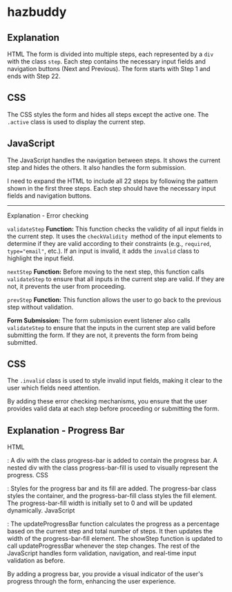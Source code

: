 # hazbuddy

## Explanation
HTML
The form is divided into multiple steps, each represented by a `div` with the class `step`. Each step contains the necessary input fields and navigation buttons (Next and Previous). The form starts with Step 1 and ends with Step 22.
    
## CSS
The CSS styles the form and hides all steps except the active one. The `.active` class is used to display the current step.
   
## JavaScript
The JavaScript handles the navigation between steps. It shows the current step and hides the others. It also handles the form submission.

I need to expand the HTML to include all 22 steps by following the pattern shown in the first three steps. Each step should have the necessary input fields and navigation buttons.

---
Explanation - Error checking

`validateStep` **Function:** This function checks the validity of all input fields in the current step. It uses the `checkValidity `method of the input elements to determine if they are valid according to their constraints (e.g., `required`, `type="email"`, etc.). If an input is invalid, it adds the `invalid` 
class to highlight the input field.

`nextStep` **Function:** Before moving to the next step, this function calls `validateStep` to ensure that all inputs in the current step are valid. If they are not, it prevents the user from proceeding.

`prevStep` **Function:** This function allows the user to go back to the previous step without validation.

**Form Submission:** The form submission event listener also calls `validateStep`
to ensure that the inputs in the current step are valid before submitting the form. If they are not, it prevents the form from being submitted.

## CSS
The `.invalid` class is used to style invalid input fields, making it clear to the user which fields need attention.

By adding these error checking mechanisms, you ensure that the user provides valid data at each step before proceeding or submitting the form.

## Explanation - Progress Bar

HTML

:
    A div with the class progress-bar is added to contain the progress bar.
    A nested div with the class progress-bar-fill is used to visually represent the progress.
CSS

:
    Styles for the progress bar and its fill are added. The progress-bar class styles the container, and the progress-bar-fill class styles the fill element.
    The progress-bar-fill width is initially set to 0 and will be updated dynamically.
JavaScript

:
    The updateProgressBar function calculates the progress as a percentage based on the current step and total number of steps. It then updates the width of the progress-bar-fill element.
    The showStep function is updated to call updateProgressBar whenever the step changes.
    The rest of the JavaScript handles form validation, navigation, and real-time input validation as before.

By adding a progress bar, you provide a visual indicator of the user's progress through the form, enhancing the user experience.
